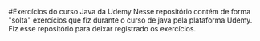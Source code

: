 #Exercícios do curso Java da Udemy
Nesse repositório contém de forma "solta" exercícios que fiz durante o curso de java pela plataforma Udemy.
Fiz esse repositório para deixar registrado os exercícios.
